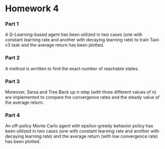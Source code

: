 # Homework 4
### Part 1
A Q-Learning-based agent has been utilized in two cases (one with constant learning rate and another with decaying learning rate) to train Taxi-v3 task and the average return 
has been plotted.
### Part 2
A method is wrritten to find the exact number of reachable states.
### Part 3
Moreover, Sarsa and Tree Back up n-step (with three different values of n) are implemented to compare the convergence rates and the steady value of the average return.
### Part 4
An off-policy Monte Carlo agent with epsilon-greedy behavior policy has been utilized in two cases (one with constant learning rate and another with decaying learning rate) and the average return 
(with low convergence rate) has been plotted.
